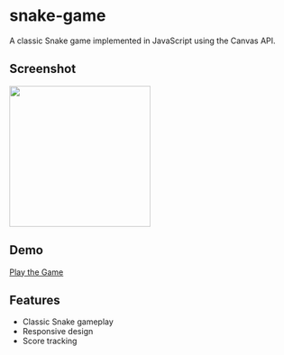 # snake-game
A classic Snake game implemented in JavaScript using the Canvas API.

## Screenshot
<img src="https://github.com/BanashreeAribenchi/snake-game/assets/132400958/184ba0c6-e975-4585-aa3f-8e2a31a6aac5" width="250" height="250">


## Demo
[Play the Game](https://classic-retro-snake-game.netlify.app/)

## Features
- Classic Snake gameplay
- Responsive design
- Score tracking
